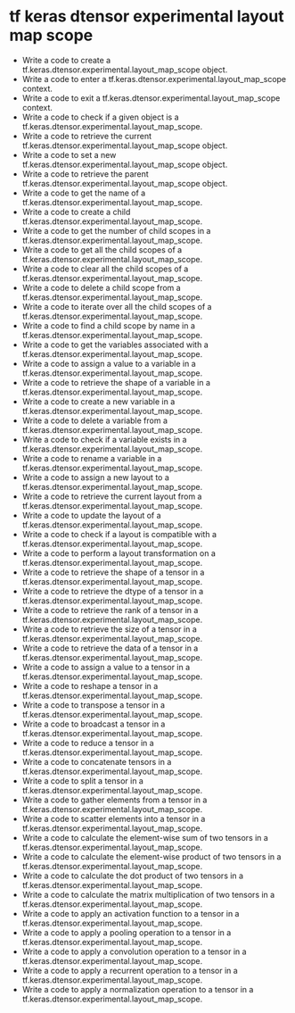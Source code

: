 # tf keras dtensor experimental layout map scope

- Write a code to create a tf.keras.dtensor.experimental.layout_map_scope object.
- Write a code to enter a tf.keras.dtensor.experimental.layout_map_scope context.
- Write a code to exit a tf.keras.dtensor.experimental.layout_map_scope context.
- Write a code to check if a given object is a tf.keras.dtensor.experimental.layout_map_scope.
- Write a code to retrieve the current tf.keras.dtensor.experimental.layout_map_scope object.
- Write a code to set a new tf.keras.dtensor.experimental.layout_map_scope object.
- Write a code to retrieve the parent tf.keras.dtensor.experimental.layout_map_scope object.
- Write a code to get the name of a tf.keras.dtensor.experimental.layout_map_scope.
- Write a code to create a child tf.keras.dtensor.experimental.layout_map_scope.
- Write a code to get the number of child scopes in a tf.keras.dtensor.experimental.layout_map_scope.
- Write a code to get all the child scopes of a tf.keras.dtensor.experimental.layout_map_scope.
- Write a code to clear all the child scopes of a tf.keras.dtensor.experimental.layout_map_scope.
- Write a code to delete a child scope from a tf.keras.dtensor.experimental.layout_map_scope.
- Write a code to iterate over all the child scopes of a tf.keras.dtensor.experimental.layout_map_scope.
- Write a code to find a child scope by name in a tf.keras.dtensor.experimental.layout_map_scope.
- Write a code to get the variables associated with a tf.keras.dtensor.experimental.layout_map_scope.
- Write a code to assign a value to a variable in a tf.keras.dtensor.experimental.layout_map_scope.
- Write a code to retrieve the shape of a variable in a tf.keras.dtensor.experimental.layout_map_scope.
- Write a code to create a new variable in a tf.keras.dtensor.experimental.layout_map_scope.
- Write a code to delete a variable from a tf.keras.dtensor.experimental.layout_map_scope.
- Write a code to check if a variable exists in a tf.keras.dtensor.experimental.layout_map_scope.
- Write a code to rename a variable in a tf.keras.dtensor.experimental.layout_map_scope.
- Write a code to assign a new layout to a tf.keras.dtensor.experimental.layout_map_scope.
- Write a code to retrieve the current layout from a tf.keras.dtensor.experimental.layout_map_scope.
- Write a code to update the layout of a tf.keras.dtensor.experimental.layout_map_scope.
- Write a code to check if a layout is compatible with a tf.keras.dtensor.experimental.layout_map_scope.
- Write a code to perform a layout transformation on a tf.keras.dtensor.experimental.layout_map_scope.
- Write a code to retrieve the shape of a tensor in a tf.keras.dtensor.experimental.layout_map_scope.
- Write a code to retrieve the dtype of a tensor in a tf.keras.dtensor.experimental.layout_map_scope.
- Write a code to retrieve the rank of a tensor in a tf.keras.dtensor.experimental.layout_map_scope.
- Write a code to retrieve the size of a tensor in a tf.keras.dtensor.experimental.layout_map_scope.
- Write a code to retrieve the data of a tensor in a tf.keras.dtensor.experimental.layout_map_scope.
- Write a code to assign a value to a tensor in a tf.keras.dtensor.experimental.layout_map_scope.
- Write a code to reshape a tensor in a tf.keras.dtensor.experimental.layout_map_scope.
- Write a code to transpose a tensor in a tf.keras.dtensor.experimental.layout_map_scope.
- Write a code to broadcast a tensor in a tf.keras.dtensor.experimental.layout_map_scope.
- Write a code to reduce a tensor in a tf.keras.dtensor.experimental.layout_map_scope.
- Write a code to concatenate tensors in a tf.keras.dtensor.experimental.layout_map_scope.
- Write a code to split a tensor in a tf.keras.dtensor.experimental.layout_map_scope.
- Write a code to gather elements from a tensor in a tf.keras.dtensor.experimental.layout_map_scope.
- Write a code to scatter elements into a tensor in a tf.keras.dtensor.experimental.layout_map_scope.
- Write a code to calculate the element-wise sum of two tensors in a tf.keras.dtensor.experimental.layout_map_scope.
- Write a code to calculate the element-wise product of two tensors in a tf.keras.dtensor.experimental.layout_map_scope.
- Write a code to calculate the dot product of two tensors in a tf.keras.dtensor.experimental.layout_map_scope.
- Write a code to calculate the matrix multiplication of two tensors in a tf.keras.dtensor.experimental.layout_map_scope.
- Write a code to apply an activation function to a tensor in a tf.keras.dtensor.experimental.layout_map_scope.
- Write a code to apply a pooling operation to a tensor in a tf.keras.dtensor.experimental.layout_map_scope.
- Write a code to apply a convolution operation to a tensor in a tf.keras.dtensor.experimental.layout_map_scope.
- Write a code to apply a recurrent operation to a tensor in a tf.keras.dtensor.experimental.layout_map_scope.
- Write a code to apply a normalization operation to a tensor in a tf.keras.dtensor.experimental.layout_map_scope.